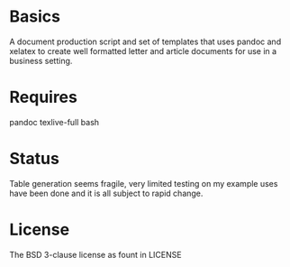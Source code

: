 # Basics

A document production script and set of templates that uses pandoc and xelatex to create well formatted letter and article documents for use in a business setting.

# Requires

pandoc
texlive-full
bash

# Status

Table generation seems fragile, very limited testing on my example uses have been done and it is all subject to rapid change.

# License

The BSD 3-clause license as fount in LICENSE

